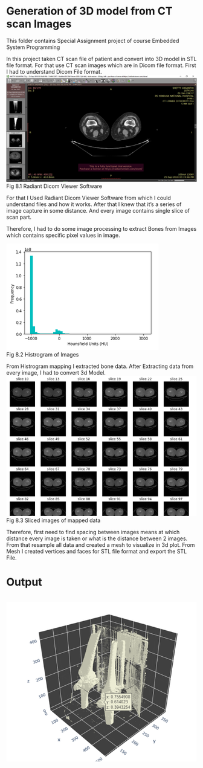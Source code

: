 # Generation of 3D model from CT scan Images
This folder contains Special Assignment project of course Embedded System Programming

In this project taken CT scan file of patient and convert into 3D model in STL file format. For that use CT scan images which are in Dicom file format. First I had to understand Dicom File format. 
\
 ![img](https://github.com/Manav2501/CT_scan_Images_to_3D_model/blob/main/ss6.PNG)
Fig 8.1 Radiant Dicom Viewer Software

For that I Used Radiant Dicom Viewer Software from which I could understand files and how it works. After that I knew that it’s a series of image capture in some distance. And every image contains single slice of scan part. 

Therefore, I had to do some image processing to extract Bones from Images which contains specific pixel values in image.

 ![img2](https://github.com/Manav2501/CT_scan_Images_to_3D_model/blob/main/ss5.PNG) \
Fig 8.2 Histrogram of Images

From Histrogram mapping I extracted bone data. After Extracting data from every image, I had to convert 3d Model.  \
 ![img3](https://github.com/Manav2501/CT_scan_Images_to_3D_model/blob/main/ss4.PNG) \
Fig 8.3 Sliced images of mapped data

Therefore, first need to find spacing between images means at which distance every image is taken or what is the distance between 2 images.
 From that resample all data and created a mesh to visualize in 3d plot. From Mesh I created vertices and faces for STL file format and export the STL File.

# Output
\
 ![img4](https://github.com/Manav2501/CT_scan_Images_to_3D_model/blob/main/ss3.PNG)
